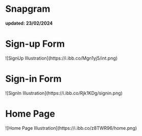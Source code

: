 # Snapgram
<b>updated: 23/02/2024</b>

<h1>Sign-up Form</h1>
![SignUp Illustration](https://i.ibb.co/Mgn1yj5/int.png)

<h1>Sign-in Form</h1>
![SignIn Illustration](https://i.ibb.co/Rjk1KDg/signin.png)

<h1>Home Page</h1>
![Home Page Illustration](https://i.ibb.co/z8TWR96/home.png)

